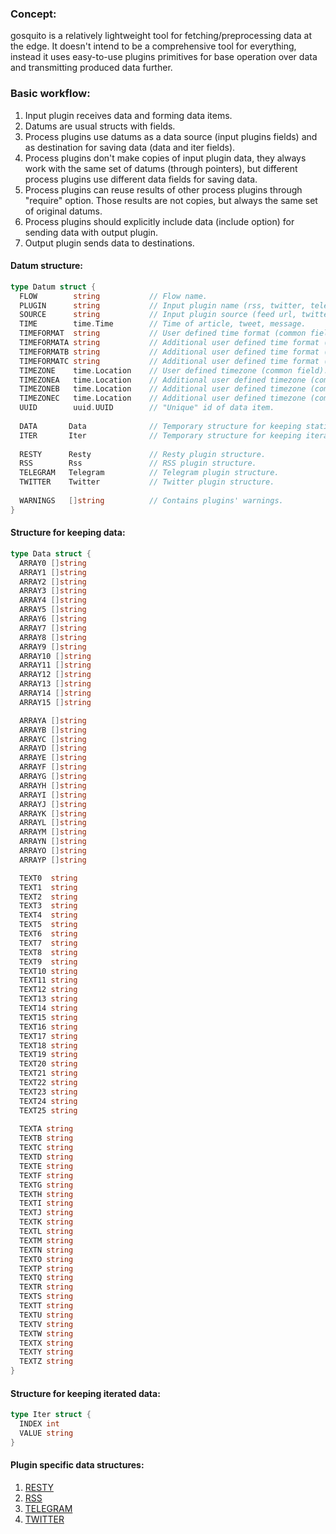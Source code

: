 ### Concept:

gosquito is a relatively lightweight tool for fetching/preprocessing data at the edge. It doesn't intend to be a comprehensive tool for everything, instead it uses easy-to-use plugins primitives for base operation over data and transmitting produced data further.

### Basic workflow:

1. Input plugin receives data and forming data items.
2. Datums are usual structs with fields.
3. Process plugins use datums as a data source (input plugins fields) and as destination for saving data (data and iter fields).
4. Process plugins don't make copies of input plugin data, they always work with the same set of datums (through pointers), but different process plugins use different data fields for saving data.
5. Process plugins can reuse results of other process plugins through "require" option. Those results are not copies, but always the same set of original datums.
6. Process plugins should explicitly include data (include option) for sending data with output plugin.
7. Output plugin sends data to destinations.


#### Datum structure:

```go
type Datum struct {
  FLOW        string           // Flow name.
  PLUGIN      string           // Input plugin name (rss, twitter, telegram etc.).
  SOURCE      string           // Input plugin source (feed url, twitter channel, telegram chat etc.).
  TIME        time.Time        // Time of article, tweet, message.
  TIMEFORMAT  string           // User defined time format (common field).
  TIMEFORMATA string           // Additional user defined time format (common field).
  TIMEFORMATB string           // Additional user defined time format (common field).
  TIMEFORMATC string           // Additional user defined time format (common field).
  TIMEZONE    time.Location    // User defined timezone (common field).
  TIMEZONEA   time.Location    // Additional user defined timezone (common field).
  TIMEZONEB   time.Location    // Additional user defined timezone (common field).
  TIMEZONEC   time.Location    // Additional user defined timezone (common field).
  UUID        uuid.UUID        // "Unique" id of data item.
  
  DATA       Data              // Temporary structure for keeping static data.
  ITER       Iter              // Temporary structure for keeping iterated data.
  
  RESTY      Resty             // Resty plugin structure.
  RSS        Rss               // RSS plugin structure.
  TELEGRAM   Telegram          // Telegram plugin structure.
  TWITTER    Twitter           // Twitter plugin structure.
  
  WARNINGS   []string          // Contains plugins' warnings.
}
```

#### Structure for keeping data:

```go
type Data struct {
  ARRAY0 []string
  ARRAY1 []string
  ARRAY2 []string
  ARRAY3 []string
  ARRAY4 []string
  ARRAY5 []string
  ARRAY6 []string
  ARRAY7 []string
  ARRAY8 []string
  ARRAY9 []string
  ARRAY10 []string
  ARRAY11 []string
  ARRAY12 []string
  ARRAY13 []string
  ARRAY14 []string
  ARRAY15 []string

  ARRAYA []string
  ARRAYB []string
  ARRAYC []string
  ARRAYD []string
  ARRAYE []string
  ARRAYF []string
  ARRAYG []string
  ARRAYH []string
  ARRAYI []string
  ARRAYJ []string
  ARRAYK []string
  ARRAYL []string
  ARRAYM []string
  ARRAYN []string
  ARRAYO []string
  ARRAYP []string

  TEXT0  string
  TEXT1  string
  TEXT2  string
  TEXT3  string
  TEXT4  string
  TEXT5  string
  TEXT6  string
  TEXT7  string
  TEXT8  string
  TEXT9  string
  TEXT10 string
  TEXT11 string
  TEXT12 string
  TEXT13 string
  TEXT14 string
  TEXT15 string
  TEXT16 string
  TEXT17 string
  TEXT18 string
  TEXT19 string
  TEXT20 string
  TEXT21 string
  TEXT22 string
  TEXT23 string
  TEXT24 string
  TEXT25 string
  
  TEXTA string
  TEXTB string
  TEXTC string
  TEXTD string
  TEXTE string
  TEXTF string
  TEXTG string
  TEXTH string
  TEXTI string
  TEXTJ string
  TEXTK string
  TEXTL string
  TEXTM string
  TEXTN string
  TEXTO string
  TEXTP string
  TEXTQ string
  TEXTR string
  TEXTS string
  TEXTT string
  TEXTU string
  TEXTV string
  TEXTW string
  TEXTX string
  TEXTY string
  TEXTZ string
}
```

#### Structure for keeping iterated data:

```go
type Iter struct {
  INDEX int
  VALUE string
}
```

#### Plugin specific data structures:

1. [RESTY](plugins/input/resty.md)    
2. [RSS](plugins/input/rss.md)  
3. [TELEGRAM](plugins/input/telegram.md)  
4. [TWITTER](plugins/input/twitter.md)  
